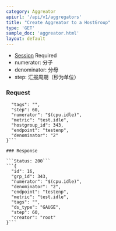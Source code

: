 ```yaml
---
category: Aggreator
apiurl: '/api/v1/aggregators'
title: "Create Aggreator to a HostGroup"
type: 'GET'
sample_doc: 'aggreator.html'
layout: default
---
```


* [Session](#/authentication) Required
* numerator: 分子
* denominator: 分母
* step: 汇报周期（秒为单位）

### Request

```{
  "tags": "",
  "step": 60,
  "numerator": "$(cpu.idle)",
  "metric": "test.idle",
  "hostgroup_id": 343,
  "endpoint": "testenp",
  "denominator": "2"
}```

### Response

```Status: 200```
```{
  "id": 16,
  "grp_id": 343,
  "numerator": "$(cpu.idle)",
  "denominator": "2",
  "endpoint": "testenp",
  "metric": "test.idle",
  "tags": "",
  "ds_type": "GAUGE",
  "step": 60,
  "creator": "root"
}```
